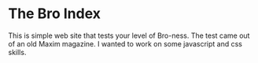 # The Bro Index #

This is simple web site that tests your level of Bro-ness. The test came out of an old Maxim magazine. I wanted to work on some javascript and css skills.
